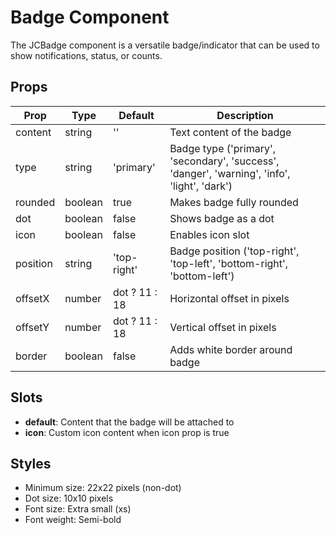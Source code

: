 # Badge Component

The JCBadge component is a versatile badge/indicator that can be used to show notifications, status, or counts.

## Props

| Prop | Type | Default | Description |
|------|------|---------|-------------|
| content | string | '' | Text content of the badge |
| type | string | 'primary' | Badge type ('primary', 'secondary', 'success', 'danger', 'warning', 'info', 'light', 'dark') |
| rounded | boolean | true | Makes badge fully rounded |
| dot | boolean | false | Shows badge as a dot |
| icon | boolean | false | Enables icon slot |
| position | string | 'top-right' | Badge position ('top-right', 'top-left', 'bottom-right', 'bottom-left') |
| offsetX | number | dot ? 11 : 18 | Horizontal offset in pixels |
| offsetY | number | dot ? 11 : 18 | Vertical offset in pixels |
| border | boolean | false | Adds white border around badge |

## Slots

- **default**: Content that the badge will be attached to
- **icon**: Custom icon content when icon prop is true

## Styles

- Minimum size: 22x22 pixels (non-dot)
- Dot size: 10x10 pixels
- Font size: Extra small (xs)
- Font weight: Semi-bold 